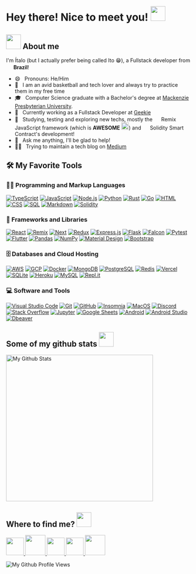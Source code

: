<h1>Hey there! Nice to meet you! <img src="https://emojis.slackmojis.com/emojis/images/1643516091/21142/meow_bongotap.gif?1643516091" width="40" /></h1>

<h2><img src="https://emojis.slackmojis.com/emojis/images/1641578819/51091/pikachu_wave.gif?1641578819" width="40" /> About me</h3>
<p>I'm Ítalo (but I actually prefer being called Ito 😁), a Fullstack developer from <img width="16" src="https://cdn-icons-png.flaticon.com/512/3909/3909370.png" /> <b>Brazil</b>!</p>

- 😄 &nbsp; Pronouns: He/Him
- 🤔 &nbsp; I am an avid basketball and tech lover and always try to practice them in my free time
- 🎓 &nbsp; Computer Science graduate with a Bachelor's degree at <a href="https://www.mackenzie.br/en/undergraduate-programs/sao-paulo-higienopolis/computer-science" target="_blank">Mackenzie Presbyterian University</a>.
- 💼 &nbsp; Currently working as a Fullstack Developer at <a href="https://www.geekie.com.br">Geekie</a>
- 🌱 &nbsp; Studying, testing and exploring new techs, mostly the <img width="16" src="https://cdn.jsdelivr.net/npm/simple-icons@v9/icons/remix.svg" /> Remix JavaScript framework (which is <b>AWESOME</b> <img src="https://emojis.slackmojis.com/emojis/images/1643516090/21130/meow_heart1.png?1643516090" width="20" />) and <img width="16" src="https://cdn.jsdelivr.net/npm/simple-icons@v9/icons/solidity" /> Solidity Smart Contract's development!
- 💬 &nbsp; Ask me anything, I'll be glad to help!
- 👨‍💻 &nbsp; Trying to maintain a tech blog on <a href="https://medium.com/@itossauro" target="_blank">Medium</a>

<h2>🛠️ My Favorite Tools</h2>
<h3>👨‍💻 Programming and Markup Languages</h3>
<p>
    <a href="https://github.com/search?q=user%itodevio+language%3AtypeScript"><img alt="TypeScript" src="https://img.shields.io/badge/TypeScript-007ACC.svg?logo=typescript&logoColor=white"></a>
    <a href="https://github.com/search?q=user%3itodevio+language%3Ajavascript"><img alt="JavaScript" src="https://img.shields.io/badge/JavaScript-F7DF1E.svg?logo=javascript&logoColor=black"></a>
    <a href="https://github.com/search?q=user%3itodevio+language%3Ajavascript"><img alt="Node.js" src="https://img.shields.io/badge/Node.js-43853D.svg?logo=node.js&logoColor=white"></a>
    <a href="https://github.com/search?q=user%3itodevio+language%3Apython"><img alt="Python" src="https://img.shields.io/badge/Python-14354C.svg?logo=python&logoColor=white"></a>
    <a href="https://github.com/search?q=user%3itodevio+language%3Arust"><img alt="Rust" src="https://img.shields.io/badge/Rust-000000.svg?logo=rust&logoColor=white" /></a>
    <a href="https://github.com/search?q=user%3itodevio+language%3Ago"><img alt="Go" src="https://img.shields.io/badge/Go-00add8.svg?logo=go&logoColor=white" /></a>
    <a href="https://github.com/search?q=user%3itodevio+language%3Ahtml"><img alt="HTML" src="https://img.shields.io/badge/HTML-E34F26.svg?logo=html5&logoColor=white"></a>
    <a href="https://github.com/search?q=user%3itodevio+language%3Acss"><img alt="CSS" src="https://img.shields.io/badge/CSS-1572B6.svg?logo=css3&logoColor=white"></a>
    <a href="https://github.com/search?q=user%3itodevio+language%3Asql"><img alt="SQL" src="https://custom-icon-badges.demolab.com/badge/SQL-025E8C.svg?logo=database&logoColor=white"></a>
    <a href="https://github.com/search?q=user%3itodevio+language%3Amarkdown"><img alt="Markdown" src="https://img.shields.io/badge/Markdown-000000.svg?logo=markdown&logoColor=white"></a>
    <a href="https://github.com/search?q=user%3itodevio+language%3Asolidity"><img alt="Solidity" src="https://img.shields.io/badge/Solidity-2b247c.svg?logo=markdown&logoColor=white"></a>
</p>

<h3>🧰 Frameworks and Libraries</h3>

<p>
    <a href="#"><img alt="React" src="https://img.shields.io/badge/React-20232a.svg?logo=react&logoColor=%2361DAFB"></a>
    <a href="#"><img alt="Remix" src="https://img.shields.io/badge/Remix-000000.svg?logo=remix&logoColor=%2white"></a>
    <a href="#"><img alt="Next" src="https://img.shields.io/badge/Next-white.svg?logo=nextdotjs&logoColor=%23000000"></a>
    <a href="#"><img alt="Redux" src="https://img.shields.io/badge/Redux-764abc.svg?logo=redux&logoColor=%23white"></a>
    <a href="#"><img alt="Express.js" src="https://img.shields.io/badge/Express.js-404d59.svg?logo=express&logoColor=white"></a>
    <a href="#"><img alt="Flask" src="https://img.shields.io/badge/Flask-000000.svg?logo=flask&logoColor=white"></a>
    <a href="#"><img alt="Falcon" src="https://img.shields.io/badge/Falcon-000000.svg?logo=falcon&logoColor=%2white"></a>
    <a href="#"><img alt="Pytest" src="https://img.shields.io/badge/Pytest-0A9EDC.svg?logo=pytest&logoColor=white"></a>
    <a href="#"><img alt="Flutter" src="https://img.shields.io/badge/Flutter-0553B1.svg?logo=flutter&logoColor=%2white"></a>
    <a href="#"><img alt="Pandas" src="https://img.shields.io/badge/Pandas-150458.svg?logo=pandas&logoColor=white"></a>
    <a href="#"><img alt="NumPy" src="https://img.shields.io/badge/Numpy-013243.svg?logo=numpy&logoColor=white"></a>
    <a href="#"><img alt="Material Design" src="https://img.shields.io/badge/Material%20Design-0081CB.svg?logo=material-design&logoColor=white"></a>
    <a href="#"><img alt="Bootstrap" src="https://img.shields.io/badge/Bootstrap-7952B3.svg?logo=bootstrap&logoColor=white"></a>
</p>

<h3>🗄️ Databases and Cloud Hosting</h3>

<p>
    <a href="#"><img alt="AWS" src ="https://img.shields.io/badge/AWS-ff9900.svg?logo=amazon&logoColor=white"></a>
    <a href="#"><img alt="GCP" src ="https://img.shields.io/badge/GCP-4285f4.svg?logo=googlecloud&logoColor=white"></a>
    <a href="#"><img alt="Docker" src="https://img.shields.io/badge/Docker-2496ed.svg?logo=docker&logoColor=white"></a>
    <a href="#"><img alt="MongoDB" src ="https://img.shields.io/badge/MongoDB-4ea94b.svg?logo=mongodb&logoColor=white"></a>
    <a href="#"><img alt="PostgreSQL" src ="https://img.shields.io/badge/PostgreSQL-316192.svg?logo=postgresql&logoColor=white"></a>
    <a href="#"><img alt="Redis" src="https://img.shields.io/badge/Redis-D82C20.svg?logo=redis&logoColor=white"></a>
    <a href="#"><img alt="Vercel" src="https://img.shields.io/badge/Vercel-000000.svg?logo=vercel&logoColor=white"></a>
    <a href="#"><img alt="SQLite" src ="https://img.shields.io/badge/SQLite-07405e.svg?logo=sqlite&logoColor=white"></a>
    <a href="#"><img alt="Heroku" src="https://img.shields.io/badge/Heroku-430098.svg?logo=heroku&logoColor=white"></a>
    <a href="#"><img alt="MySQL" src="https://img.shields.io/badge/MySQL-00f.svg?logo=mysql&logoColor=white"></a>
    <a href="#"><img alt="Repl.it" src="https://img.shields.io/badge/Repl.it-0D101E.svg?logo=Replit&logoColor=white"></a>
</p>

<h3>💻 Software and Tools</h3>

<p>
    <a href="#"><img alt="Visual Studio Code" src="https://img.shields.io/badge/Visual%20Studio%20Code-0078d7.svg?logo=visual-studio-code&logoColor=white"></a>
    <a href="#"><img alt="Git" src="https://img.shields.io/badge/Git-F05033.svg?logo=git&logoColor=white"></a>
    <a href="#"><img alt="GitHub" src="https://img.shields.io/badge/GitHub-8034A9.svg?logo=github&logoColor=white"></a>
    <a href="#"><img alt="Insomnia" src="https://img.shields.io/badge/Insomnia-51087E.svg?logo=insomnia&logoColor=white"></a>
    <a href="#"><img alt="MacOS" src="https://img.shields.io/badge/MacOS-white.svg?logo=apple&logoColor=000000"></a>
    <a href="#"><img alt="Discord" src="https://img.shields.io/badge/-Discord-5865F2.svg?logo=discord&logoColor=white"></a>
    <a href="#"><img alt="Stack Overflow" src="https://img.shields.io/badge/Stack%20Overflow-FE7A16?logo=stack-overflow&logoColor=white"></a>
    <a href="#"><img alt="Jupyter" src="https://img.shields.io/badge/Jupyter-F37626.svg?logo=Jupyter&logoColor=white"></a>
    <a href="#"><img alt="Google Sheets" src="https://img.shields.io/badge/Sheets-34A853.svg?logo=google%20sheets&logoColor=white"></a>
    <a href="#"><img alt="Android" src="https://img.shields.io/badge/Android-3DDC84?logo=android&logoColor=white"></a>
    <a href="#"><img alt="Android Studio" src="https://img.shields.io/badge/Android%20Studio-008678.svg?logo=android-studio&logoColor=white"></a>
    <a href="#"><img alt="Dbeaver" src="https://custom-icon-badges.demolab.com/badge/-Dbeaver-372923?logo=dbeaver-mono&logoColor=white"></a>
</p>


<h2>Some of my github stats <img src="https://emojis.slackmojis.com/emojis/images/1665051119/61583/vibe-rabbit.gif?1665051119" width="40" /></h2>
<img src="https://github-readme-stats.vercel.app/api/top-langs/?username=itodevio&layout=donut&theme=radical&title_color=268bd2&size_weight=0.5&count_weight=0.5&hide=java" width="400" alt="My Github Stats" />

<h2>Where to find me? <img src="https://emojis.slackmojis.com/emojis/images/1687194397/66712/perry_looking.png?1687194397" width="40" /></h2>
<a href="https://www.linkedin.com/in/italodev/" target="_blank">
  <img src="https://cdn.icon-icons.com/icons2/555/PNG/512/linkedin_icon-icons.com_53609.png" width="48px" height="48px">
</a>
<a href="https://medium.com/@itossauro/" target="_blank" >
  <img src="https://cdn.icon-icons.com/icons2/1584/PNG/512/3721675-medium_108052.png" width="55px" height="55px">
</a>
<a href="https://twitter.com/itossauro_" target="_blank" >
  <img src="https://cdn.icon-icons.com/icons2/1211/PNG/512/1491579542-yumminkysocialmedia22_83078.png" width="48px" height="48px">
</a>
<a href="https://www.instagram.com/itossauro/" target="_blank" >
  <img src="https://cdn.icon-icons.com/icons2/1753/PNG/512/iconfinder-social-media-applications-3instagram-4102579_113804.png" width="48px" height="48px">
</a>
<a href="mailto:italoaa99@gmail.com" target="_blank" >
  <img src="https://cdn.icon-icons.com/icons2/272/PNG/512/Gmail_29991.png" width="55px" height="55px">
</a>

<p align="left"> <img src="https://komarev.com/ghpvc/?username=itodevio" alt="My Github Profile Views" /> </p>
